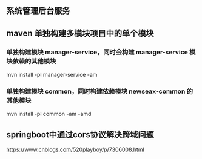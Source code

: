 ## 系统管理后台服务

## maven 单独构建多模块项目中的单个模块
### 单独构建模块 manager-service，同时会构建 manager-service 模块依赖的其他模块
mvn install -pl manager-service -am

### 单独构建模块 common，同时构建依赖模块 newseax-common 的其他模块
mvn install -pl common -am -amd

## springboot中通过cors协议解决跨域问题
https://www.cnblogs.com/520playboy/p/7306008.html